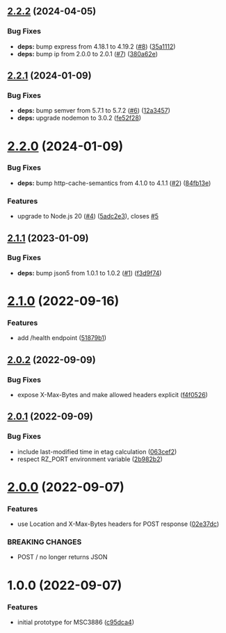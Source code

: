 ## [2.2.2](https://github.com/matrix-org/node-http-rendezvous-server/compare/v2.2.1...v2.2.2) (2024-04-05)


### Bug Fixes

* **deps:** bump express from 4.18.1 to 4.19.2 ([#8](https://github.com/matrix-org/node-http-rendezvous-server/issues/8)) ([35a1112](https://github.com/matrix-org/node-http-rendezvous-server/commit/35a1112d3390ad449f7917b737dbe9b7a4d8cb43))
* **deps:** bump ip from 2.0.0 to 2.0.1 ([#7](https://github.com/matrix-org/node-http-rendezvous-server/issues/7)) ([380a62e](https://github.com/matrix-org/node-http-rendezvous-server/commit/380a62e5594ea34464fe25490df5ed72075c15df))

## [2.2.1](https://github.com/matrix-org/node-http-rendezvous-server/compare/v2.2.0...v2.2.1) (2024-01-09)


### Bug Fixes

* **deps:** bump semver from 5.7.1 to 5.7.2 ([#6](https://github.com/matrix-org/node-http-rendezvous-server/issues/6)) ([12a3457](https://github.com/matrix-org/node-http-rendezvous-server/commit/12a3457e301e6fb334a812bb3bb764a75823bb8b))
* **deps:** upgrade nodemon to 3.0.2 ([fe52f28](https://github.com/matrix-org/node-http-rendezvous-server/commit/fe52f28722126a6f1c5c3c44d5e55459329165bd))

# [2.2.0](https://github.com/matrix-org/node-http-rendezvous-server/compare/v2.1.1...v2.2.0) (2024-01-09)


### Bug Fixes

* **deps:** bump http-cache-semantics from 4.1.0 to 4.1.1 ([#2](https://github.com/matrix-org/node-http-rendezvous-server/issues/2)) ([84fb13e](https://github.com/matrix-org/node-http-rendezvous-server/commit/84fb13e462af34949af92b9d769995c3a9e432f6))


### Features

* upgrade to Node.js 20 ([#4](https://github.com/matrix-org/node-http-rendezvous-server/issues/4)) ([5adc2e3](https://github.com/matrix-org/node-http-rendezvous-server/commit/5adc2e33dd1f0ad401ddffd7ffa97e2d9f3e458f)), closes [#5](https://github.com/matrix-org/node-http-rendezvous-server/issues/5)

## [2.1.1](https://github.com/matrix-org/node-http-rendezvous-server/compare/v2.1.0...v2.1.1) (2023-01-09)


### Bug Fixes

* **deps:** bump json5 from 1.0.1 to 1.0.2 ([#1](https://github.com/matrix-org/node-http-rendezvous-server/issues/1)) ([f3d9f74](https://github.com/matrix-org/node-http-rendezvous-server/commit/f3d9f74336679dc3dd2476e50fb7c21d51c95110))

# [2.1.0](https://github.com/matrix-org/node-http-rendezvous-server/compare/v2.0.2...v2.1.0) (2022-09-16)


### Features

* add /health endpoint ([51879b1](https://github.com/matrix-org/node-http-rendezvous-server/commit/51879b12c32f670c4385ec9dd816704d892ce700))

## [2.0.2](https://github.com/matrix-org/node-http-rendezvous-server/compare/v2.0.1...v2.0.2) (2022-09-09)


### Bug Fixes

* expose X-Max-Bytes and make allowed headers explicit ([f4f0526](https://github.com/matrix-org/node-http-rendezvous-server/commit/f4f0526b03de57656e2055958d5e1ce7c30a20de))

## [2.0.1](https://github.com/matrix-org/node-http-rendezvous-server/compare/v2.0.0...v2.0.1) (2022-09-09)


### Bug Fixes

* include last-modified time in etag calculation ([063cef2](https://github.com/matrix-org/node-http-rendezvous-server/commit/063cef2f8d54682269ffce2c2e70bbfa7d2208ea))
* respect RZ_PORT environment variable ([2b982b2](https://github.com/matrix-org/node-http-rendezvous-server/commit/2b982b289331acb2504819aab26ffcd90e97eefe))

# [2.0.0](https://github.com/matrix-org/node-http-rendezvous-server/compare/v1.0.0...v2.0.0) (2022-09-07)


### Features

* use Location and X-Max-Bytes headers for POST response ([02e37dc](https://github.com/matrix-org/node-http-rendezvous-server/commit/02e37dccccee580c571daec0cc97148d0a1e1c22))


### BREAKING CHANGES

* POST / no longer returns JSON

# 1.0.0 (2022-09-07)


### Features

* initial prototype for MSC3886 ([c95dca4](https://github.com/matrix-org/node-http-rendezvous-server/commit/c95dca483f1ba37b3bcc26694c4ed6c838e2bb7c))

